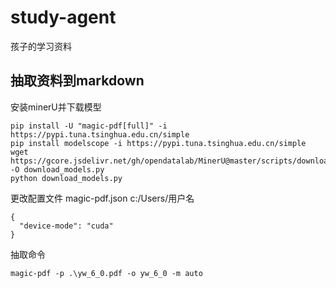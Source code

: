 # study-agent
孩子的学习资料

## 抽取资料到markdown

安装minerU并下载模型
```
pip install -U "magic-pdf[full]" -i https://pypi.tuna.tsinghua.edu.cn/simple
pip install modelscope -i https://pypi.tuna.tsinghua.edu.cn/simple
wget https://gcore.jsdelivr.net/gh/opendatalab/MinerU@master/scripts/download_models.py -O download_models.py
python download_models.py
```

更改配置文件 magic-pdf.json c:/Users/用户名
```
{
  "device-mode": "cuda"
}
```

抽取命令
```
magic-pdf -p .\yw_6_0.pdf -o yw_6_0 -m auto
```